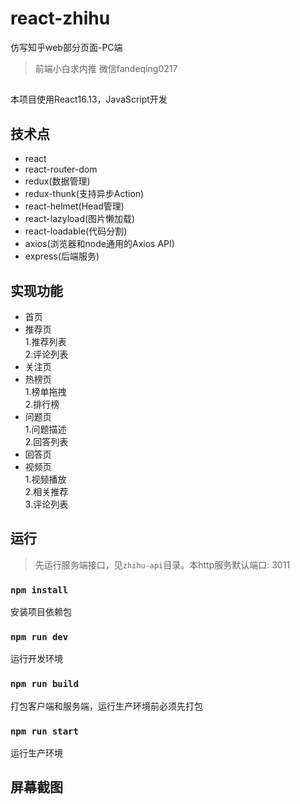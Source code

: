 # react-zhihu
仿写知乎web部分页面-PC端

> 前端小白求内推 微信fandeqing0217

##
本项目使用React16.13，JavaScript开发

## 技术点
* react
* react-router-dom
* redux(数据管理)
* redux-thunk(支持异步Action)
* react-helmet(Head管理)
* react-lazyload(图片懒加载)
* react-loadable(代码分割)
* axios(浏览器和node通用的Axios API)
* express(后端服务)

## 实现功能
* 首页<br/>
* 推荐页<br/>
  1.推荐列表<br/>
  2.评论列表<br/>
* 关注页<br/>
* 热榜页<br/>
  1.榜单拖拽<br/>
  2.排行榜<br/>
* 问题页<br/>
  1.问题描述<br/>
  2.回答列表<br/>
* 回答页<br/>
* 视频页<br/>
  1.视频播放<br/>
  2.相关推荐<br/>
  3.评论列表<br/>

## 运行
> 先运行服务端接口，见`zhihu-api`目录。本http服务默认端口: 3011

### `npm install`
安装项目依赖包

### `npm run dev`
运行开发环境

### `npm run build`
打包客户端和服务端，运行生产环境前必须先打包

### `npm run start`
运行生产环境

## 屏幕截图
<p align="center">
  
</p>
